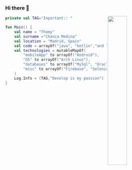 ### Hi there 👋
<img align="right" width="35%" src="https://media.giphy.com/media/13HgwGsXF0aiGY/giphy.gif"/>

```kotlin
private val TAG="Inportant:: "

fun Main() {
    val name = "Thomy"
    val surname ="Chanca Medina"
    val location = "Madrid, Spain"
    val code = arrayOf("java", "kotlin","and learning swift ->IOS"),
    val technologies = mutableMapOf(
        "mobileApp" to arrayOf("Android"),
        "OS" to arrayOf("Arch Linux"),
        "databases" to arrayOf("MySql", "Oracle Database", "sqlite"),
        "misc" to arrayOf("Firebase", "Selenium", "Rx-java", "git")
    )
    Log.Info = (TAG,"Develop is my passion")
}
```
<!--
**ThomyChancaMedina/ThomyChancaMedina** is a ✨ _special_ ✨ repository because its `README.md` (this file) appears on your GitHub profile.

Here are some ideas to get you started:

- 🔭 I’m currently working on ...
- 🌱 I’m currently learning ...
- 👯 I’m looking to collaborate on ...
- 🤔 I’m looking for help with ...
- 💬 Ask me about ...
- 📫 How to reach me: ...
- 😄 Pronouns: ...
- ⚡ Fun fact: ...
-->

